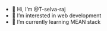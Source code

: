 - 👋 Hi, I’m @T-selva-raj
- 👀 I’m interested in web development
- 🌱 I’m currently learning MEAN stack
  

<!---
T-selva-raj/T-selva-raj is a ✨ special ✨ repository because its `README.md` (this file) appears on your GitHub profile.
You can click the Preview link to take a look at your changes.
--->
